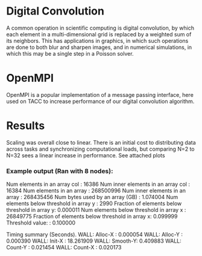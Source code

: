 # Digital Convolution
A common operation in scientific computing is digital convolution, by which each element in a multi-dimensional grid is replaced by a weighted sum of its neighbors. This has applications in graphics, in which such operations are done to both blur and sharpen images, and in numerical simulations, in which this may be a single step in a Poisson solver.

# OpenMPI
OpenMPI is a popular implementation of a message passing interface, here used on TACC to increase performance of our digital convolution algorithm.

# Results
Scaling was overall close to linear. There is an initial cost to distributing data across tasks and synchronizing computational loads, but comparing N=2 to N=32 sees a linear increase in performance. See attached plots

### Example output (Ran with 8 nodes): 
Num elements in an array col                   : 16386
Num inner elements in an array col             : 16384
Num elements in an array                       : 268500996
Num inner elements in an array                 : 268435456
Num bytes used by an array (GB)                : 1.074004
Num elements below threshold in array y        : 2990
Fraction of elements below threshold in array y: 0.000011
Num elements below threshold in array x        : 26849775
Fraction of elements below threshold in array x: 0.099999
Threshold value:                               : 0.100000

Timing summary (Seconds).
WALL: Alloc-X :  0.000054
WALL: Alloc-Y :  0.000390
WALL: Init-X  :  18.261909
WALL: Smooth-Y:  0.409883
WALL: Count-Y :  0.021454
WALL: Count-X :  0.020173

